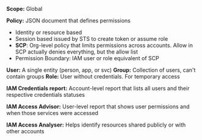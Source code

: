 **Scope:** Global

**Policy:** JSON document that defines permissions  
- Identity or resource based
- Session based issued by STS to create token or assume role
- **SCP**: Org-level policy that limits permissions across accounts. Allow in SCP actually denies everything, but the allow list
- Permission Boundary: IAM user or role equivalent of SCP

**User:** A single entity (person, app, or svc)
**Group:** Collection of users, can't contain groups
**Role:** User without credentials. For temporary access

**IAM Credentials report:** Account-level report that lists all users and their respective credentials statuses

**IAM Access Advisor:** User-level report that shows user permissions and when those services were accessed

**IAM Access Analyser:** Helps identify resources shared publicly or with other accounts
